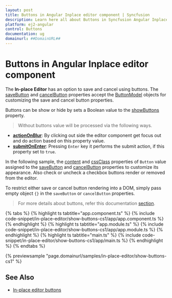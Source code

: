```yaml
---
layout: post
title: Buttons in Angular Inplace editor component | Syncfusion
description: Learn here all about Buttons in Syncfusion Angular Inplace editor component of Syncfusion Essential JS 2 and more.
platform: ej2-angular
control: Buttons 
documentation: ug
domainurl: ##DomainURL##
---
```


# Buttons in Angular Inplace editor component

The **In-place Editor** has an option to save and cancel using buttons. The [saveButton](https://ej2.syncfusion.com/angular/documentation/api/inplace-editor/#savebutton) and [cancelButton](https://ej2.syncfusion.com/angular/documentation/api/inplace-editor/#cancelbutton) properties accept the [ButtonModel](https://ej2.syncfusion.com/angular/documentation/api/button/buttonModel/) objects for customizing the save and cancel button properties.

Buttons can be show or hide by sets a Boolean value to the [showButtons](https://ej2.syncfusion.com/angular/documentation/api/inplace-editor/#showbuttons) property.

> Without buttons value will be processed via the following ways.

* **[actionOnBlur](https://ej2.syncfusion.com/angular/documentation/api/inplace-editor/#actiononblur)**: By clicking out side the editor component get focus out and do action based on this property value.
* **[submitOnEnter](https://ej2.syncfusion.com/angular/documentation/api/inplace-editor/#submitonenter)**: Pressing `Enter` key it performs the submit action, if this property set to `true`.

In the following sample, the [content](https://ej2.syncfusion.com/angular/documentation/api/button#content) and [cssClass](https://ej2.syncfusion.com/angular/documentation/api/button#cssclass) properties of `Button` value assigned to the [saveButton](https://ej2.syncfusion.com/angular/documentation/api/inplace-editor/#savebutton) and [cancelButton](https://ej2.syncfusion.com/angular/documentation/api/inplace-editor/#cancelbutton) properties to customize its appearance. Also check or uncheck a checkbox buttons render or removed from the editor.

To restrict either save or cancel button rendering into a DOM, simply pass empty object `{}` in the  `saveButton` or `cancelButton` properties.

> For more details about buttons, refer this documentation [section](../button/).

{% tabs %}
{% highlight ts tabtitle="app.component.ts" %}
{% include code-snippet/in-place-editor/show-buttons-cs1/app/app.component.ts %}
{% endhighlight %}
{% highlight ts tabtitle="app.module.ts" %}
{% include code-snippet/in-place-editor/show-buttons-cs1/app/app.module.ts %}
{% endhighlight %}
{% highlight ts tabtitle="main.ts" %}
{% include code-snippet/in-place-editor/show-buttons-cs1/app/main.ts %}
{% endhighlight %}
{% endtabs %}
  
{% previewsample "page.domainurl/samples/in-place-editor/show-buttons-cs1" %}

## See Also

* [In-place editor buttons](./how-to/dynamic-edit-mode/)